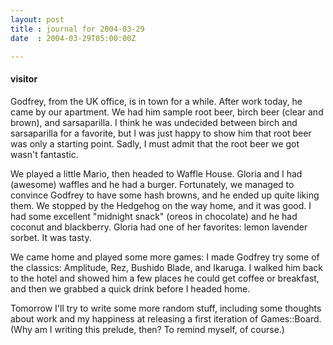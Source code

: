 ```yaml
---
layout: post
title : journal for 2004-03-29
date  : 2004-03-29T05:00:00Z

---
```

<h4>visitor</h4>Godfrey, from the UK office, is in town for a while.  After work today, he came by our apartment.  We had him sample root beer, birch beer (clear and brown), and sarsaparilla.  I think he was undecided between birch and sarsaparilla for a favorite, but I was just happy to show him that root beer was only a starting point.  Sadly, I must admit that the root beer we got wasn't fantastic.

We played a little Mario, then headed to Waffle House.  Gloria and I had (awesome) waffles and he had a burger.  Fortunately, we managed to convince Godfrey to have some hash browns, and he ended up quite liking them.  We stopped by the Hedgehog on the way home, and it was good.  I had some excellent "midnight snack" (oreos in chocolate) and he had coconut and blackberry. Gloria had one of her favorites: lemon lavender sorbet.  It was tasty.

We came home and played some more games: I made Godfrey try some of the classics: Amplitude, Rez, Bushido Blade, and Ikaruga.  I walked him back to the hotel and showed him a few places he could get coffee or breakfast, and then we grabbed a quick drink before I headed home.

Tomorrow I'll try to write some more random stuff, including some thoughts about work and my happiness at releasing a first iteration of Games::Board. (Why am I writing this prelude, then?  To remind myself, of course.)

